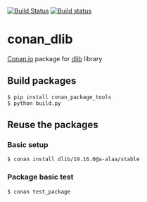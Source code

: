 [![Build Status](https://travis-ci.org/omaralvarez/conan_dlib.svg?branch=master)](https://travis-ci.org/omaralvarez/conan_dlib) [![Build status](https://ci.appveyor.com/api/projects/status/wbi4x7t82a3cmhnc?svg=true)](https://ci.appveyor.com/project/omaralvarez/conan-dlib)
# conan_dlib

[Conan.io](https://conan.io) package for [dlib](https://github.com/davisking/dlib) library

## Build packages

    $ pip install conan_package_tools
    $ python build.py
    
## Reuse the packages

### Basic setup

    $ conan install dlib/19.16.0@a-alaa/stable

### Package basic test
    $ conan test_package
    